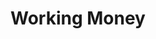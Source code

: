 ---
# Featured tags need to have either the `list` or `grid` layout (PRO only).
layout: list

# The title of the tag's page.
# 사이드바의 태그 눌러서 들어오면 보이는 타이틀
# 그래서 사이드바 태그명이랑 같게 하는 것이 좋음
title: Working Money

# The name of the tag, used in a post's front matter (e.g. tags: [<slug>]).
slug: rich

# (Optional) Write a short (~150 characters) description of this featured tag.
description: >
  This is a featured category, which have their own page.

# (Optional) You can disable grouping posts by date.
# no_groups: true

# Exclude this example category from the sitemap.
# DON'T USE THIS SETTING IN YOUR CATEGORIES!
sitemap: false
---
